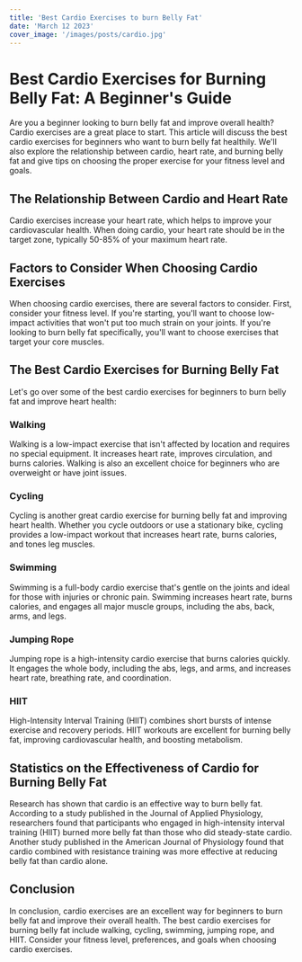 ```yaml
---
title: 'Best Cardio Exercises to burn Belly Fat'
date: 'March 12 2023'
cover_image: '/images/posts/cardio.jpg'
---
```


# Best Cardio Exercises for Burning Belly Fat: A Beginner's Guide

Are you a beginner looking to burn belly fat and improve overall health? Cardio exercises are a great place to start. This article will discuss the best cardio exercises for beginners who want to burn belly fat healthily. We'll also explore the relationship between cardio, heart rate, and burning belly fat and give tips on choosing the proper exercise for your fitness level and goals.

## The Relationship Between Cardio and Heart Rate
Cardio exercises increase your heart rate, which helps to improve your cardiovascular health. When doing cardio, your heart rate should be in the target zone, typically 50-85% of your maximum heart rate. 

## Factors to Consider When Choosing Cardio Exercises
When choosing cardio exercises, there are several factors to consider. First, consider your fitness level. If you're starting, you'll want to choose low-impact activities that won't put too much strain on your joints. If you're looking to burn belly fat specifically, you'll want to choose exercises that target your core muscles.


## The Best Cardio Exercises for Burning Belly Fat
Let's go over some of the best cardio exercises for beginners to burn belly fat and improve heart health:

### Walking
Walking is a low-impact exercise that isn't affected by location and requires no special equipment. It increases heart rate, improves circulation, and burns calories. Walking is also an excellent choice for beginners who are overweight or have joint issues.

### Cycling
Cycling is another great cardio exercise for burning belly fat and improving heart health. Whether you cycle outdoors or use a stationary bike, cycling provides a low-impact workout that increases heart rate, burns calories, and tones leg muscles.

### Swimming
Swimming is a full-body cardio exercise that's gentle on the joints and ideal for those with injuries or chronic pain. Swimming increases heart rate, burns calories, and engages all major muscle groups, including the abs, back, arms, and legs.

### Jumping Rope
Jumping rope is a high-intensity cardio exercise that burns calories quickly. It engages the whole body, including the abs, legs, and arms, and increases heart rate, breathing rate, and coordination.

### HIIT
High-Intensity Interval Training (HIIT) combines short bursts of intense exercise and recovery periods. HIIT workouts are excellent for burning belly fat, improving cardiovascular health, and boosting metabolism.


## Statistics on the Effectiveness of Cardio for Burning Belly Fat
Research has shown that cardio is an effective way to burn belly fat. According to a study published in the Journal of Applied Physiology, researchers found that participants who engaged in high-intensity interval training (HIIT) burned more belly fat than those who did steady-state cardio. Another study published in the American Journal of Physiology found that cardio combined with resistance training was more effective at reducing belly fat than cardio alone.


## Conclusion
In conclusion, cardio exercises are an excellent way for beginners to burn belly fat and improve their overall health. The best cardio exercises for burning belly fat include walking, cycling, swimming, jumping rope, and HIIT. Consider your fitness level, preferences, and goals when choosing cardio exercises. 

